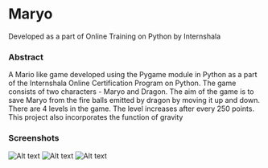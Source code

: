 # Maryo
Developed as a part of Online Training on Python by Internshala

### Abstract
A Mario like game developed using the Pygame module in Python as a part of the Internshala Online Certification Program on Python.
The game consists of two characters - Maryo and Dragon.
The aim of the game is to save Maryo from the fire balls emitted by dragon by moving it up and down.
There are 4 levels in the game. The level increases after every 250 points. This project also incorporates the function of gravity

### Screenshots
![Alt text](https://github.com/saurabhprakash-25/Maryo/blob/master/Screenshots/Start%20Screen.png)
![Alt text](https://github.com/saurabhprakash-25/Maryo/blob/master/Screenshots/Level%201.png)
![Alt text](https://github.com/saurabhprakash-25/Maryo/blob/master/Screenshots/Level%203.png)

